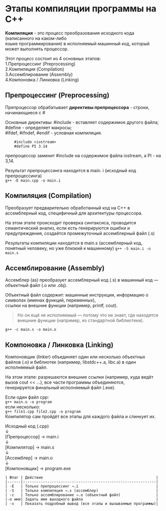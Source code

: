 # Этапы компиляции программы на С++

 **Компиляция** - это процесс преобразования исходного кода (написанного на каком-либо    
языке программирования) в исполняемый машинный код, который может выполнять процессор.

Этот процесс состоит из 4 основных этапов:  
1.Препроцессинг (Preprocessing)  
2.Компиляция (Compilation)  
3.Ассемблирование (Assembly)  
4.Компоновка / Линковка (Linking)  

## Препроцессинг (Preprocessing)

 Препроцессор обрабатывает **директивы препроцессора** - строки, начинающиеся с \#  

Основные директивы: \#include - вставляет содержимое другого файла; \#define - определяет макросы;  
\#ifdef, \#ifndef, \#endif - условная компиляция.

```С++
    #include <iostream>
    #define PI 3.14
```

препроцессор заменит \#include <iostream> на содержимое файла iostream, а PI - на 3,14.  

 Результат препроцессинга находится в main. i (исходный код препроцессинга)  
`
g++ -E main.cpp -o main.i
`

## Компиляция (Compilation)

 Преобразует предварительно обработанный код на С++ в ассемблерный код, специфичный для архитектуры процессора.

 На этом этапе происходит проверка синтаксиса, проводится семантический анализ, если есть генерируются ошибки и  
предупреждения, создаётся промежуточный ассемблерный файл (.s)

 Результаты компиляции находятся в main.s (ассемблерный код, понятный человеку, но уже близкий к машинному)
`
g++ -S main.i -o main.s
`

## Ассемблирование (Assembly)

 Ассемблер (as) преобразует ассемблерный код (.s) в машинный код — объектный файл (.o или .obj).

 Объектный файл содержит: машинные инструкции, информацию о символах (именах функций, переменных),  
ссылки на внешние функции (например, printf, cout).

> Но он ещё не исполняемый — потому что не знает, где находятся внешние функции (например, из стандартной библиотеки).

`
g++ -c main.s -o main.o
`

## Компоновка / Линковка (Linking)

 Компоновщик (linker) объединяет один или несколько объектных файлов (.o) и библиотек (например, libstdc++.a, libc.a) в один  
исполняемый файл.

 На этом этапе: разрешаются внешние ссылки (например, куда ведёт вызов cout << ...), все части программы объединяются,  
генерируется финальный исполняемый файл (.exe).

 Если один файл cpp:  
`
g++ main.o -o program
`  
если несколько:  
`
g++ file1.cpp file2.cpp -o program
`  
 Компилятор сам пройдёт все этапы для каждого файла и слинкует их.


Исходный код (.cpp)  
      ↓  
[Препроцессор] → main.i  
      ↓  
[Компилятор] → main.s  
      ↓  
[Ассемблер] → main.o  
      ↓  
[Компоновщик] → program.exe  

    | Флаг | Действие                                                   |
    |------|:-----------------------------------------------------------|
    | -E   | Только препроцессинг →.i                                   |      
    | -S   | Только компиляция →.s (ассемблер)                          | 
    | -c   | Только ассемблирование →.o (объектный файл)                | 
    |-o имя| Задать имя выходного файла                                 |
    | -v   | Показать подробный вывод (все этапы и вызываемые программы)|
    
